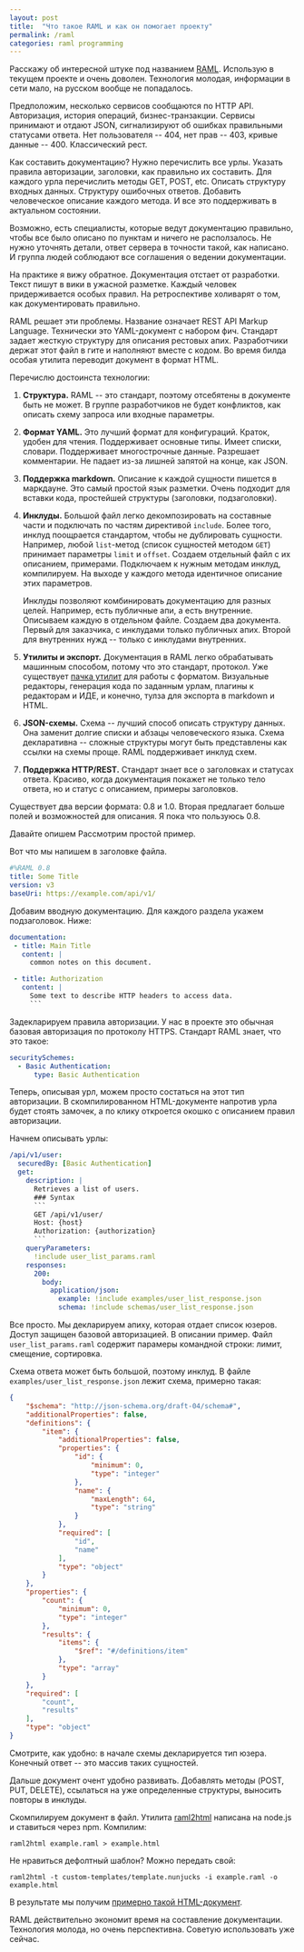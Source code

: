 ```yaml
---
layout: post
title:  "Что такое RAML и как он помогает проекту"
permalink: /raml
categories: raml programming
---
```


Расскажу об интересной штуке под названием [RAML][url-raml]. Использую
в текущем проекте и очень доволен. Технология молодая, информации в
сети мало, на русском вообще не попадалось.

Предположим, несколько сервисов сообщаются по HTTP API. Авторизация,
история операций, бизнес-транзакции. Сервисы принимают и отдают JSON,
сигнализируют об ошибках правильными статусами ответа. Нет
пользователя -- 404, нет прав -- 403, кривые данные
-- 400. Классический рест.

Как составить документацию? Нужно перечислить все урлы. Указать
правила авторизации, заголовки, как правильно их составить. Для
каждого урла перечислить методы GET, POST, etc. Описать структуру
входных данных. Структуру ошибочных ответов. Добавить человеческое
описание каждого метода. И все это поддерживать в актуальном
состоянии.

Возможно, есть специалисты, которые ведут документацию правильно,
чтобы все было описано по пунктам и ничего не расползалось. Не нужно
уточнять детали, ответ сервера в точности такой, как написано. И
группа людей соблюдают все соглашения о ведении документации.

На практике я вижу обратное. Документация отстает от разработки. Текст
пишут в вики в ужасной разметке. Каждый человек придерживается особых
правил. На ретроспективе холиварят о том, как документировать
правильно.

RAML решает эти проблемы. Название означает REST API Markup
Language. Технически это YAML-документ с набором фич. Стандарт задает
жесткую структуру для описания рестовых апих. Разработчики держат этот
файл в гите и наполняют вместе с кодом. Во время билда особая утилита
переводит документ в формат HTML.

Перечислю достоинста технологии:

1. **Структура.** RAML -- это стандарт, поэтому отсебятены в документе
   быть не может. В группе разработчиков не будет конфликтов, как
   описать схему запроса или входные параметры.

2. **Формат YAML.** Это лучший формат для конфигураций. Краток, удобен
   для чтения. Поддерживает основные типы. Имеет списки,
   словари. Поддерживает многострочные данные. Разрешает
   комментарии. Не падает из-за лишней запятой на конце, как JSON.

3. **Поддержка markdown.** Описание к каждой сущности пишется в
   маркдауне. Это самый простой язык разметки. Очень подходит для
   вставки кода, простейшей структуры (заголовки, подзаголовки).

4. **Инклуды.** Большой файл легко декомпозировать на составные части
   и подключать по частям директивой `include`. Более того, инклуд
   поощрается стандартом, чтобы не дублировать сущности. Например,
   любой `list`-метод (список сущностей методом `GET`) принимает
   параметры `limit` и `offset`. Создаем отдельный файл с их
   описанием, примерами. Подключаем к нужным методам инклуд,
   компилируем. На выходе у каждого метода идентичное описание этих
   параметров.

   Инклуды позволяют комбинировать документацию для разных
   целей. Например, есть публичные апи, а есть внутренние. Описываем
   каждую в отдельном файле. Создаем два документа. Первый для
   заказчика, с инклудами только публичных апих. Второй для внутренних
   нужд -- только с инклудами внутренних.

5. **Утилиты и экспорт.** Документация в RAML легко обрабатывать
   машинным способом, потому что это стандарт, протокол. Уже
   существует [пачка утилит][url-raml-tools] для работы с
   форматом. Визуальные редакторы, генерация кода по заданным урлам,
   плагины к редакторам и ИДЕ, и конечно, тулза для экспорта в
   markdown и HTML.

6. **JSON-схемы.** Схема -- лучший способ описать структуру
   данных. Она заменит долгие списки и абзацы человеческого
   языка. Схема декларативна -- сложные структуры могут быть
   представлены как ссылки на схемы проще. RAML поддерживает инклуд
   схем.

7. **Поддержка HTTP/REST.** Стандарт знает все о заголовках и статусах
   ответа. Красиво, когда документация покажет не только тело ответа,
   но и статус с описанием, примеры заголовков.

Существует два версии формата: 0.8 и 1.0. Вторая предлагает больше
полей и возможностей для описания. Я пока что пользуюсь 0.8.

Давайте опишем
Рассмотрим простой пример.

Вот что мы напишем в заголовке файла.

~~~ yaml
#%RAML 0.8
title: Some Title
version: v3
baseUri: https://example.com/api/v1/
~~~

Добавим вводную документацию. Для каждого раздела укажем
подзаголовок. Ниже:

~~~ yaml
documentation:
 - title: Main Title
   content: |
     common notes on this document.

 - title: Authorization
   content: |
     Some text to describe HTTP headers to access data.
     ```
~~~

Задекларируем правила авторизации. У нас в проекте это обычная базовая
авторизация по протоколу HTTPS. Стандарт RAML знает, что это такое:

~~~ yaml
securitySchemes:
  - Basic Authentication:
      type: Basic Authentication
~~~

Теперь, описывая урл, можем просто состаться на этот тип
авторизации. В скомпилированном HTML-документе напротив урла будет
стоять замочек, а по клику откроется окошко с описанием правил
авторизации.

Начнем описывать урлы:

~~~ yaml
/api/v1/user:
  securedBy: [Basic Authentication]
  get:
    description: |
      Retrieves a list of users.
      ### Syntax
      ```
      GET /api/v1/user/
      Host: {host}
      Authorization: {authorization}
      ```
    queryParameters:
      !include user_list_params.raml
    responses:
      200:
        body:
          application/json:
            example: !include examples/user_list_response.json
            schema: !include schemas/user_list_response.json
~~~

Все просто. Мы декларируем апиху, которая отдает список юзеров. Доступ
защищен базовой авторизацией. В описании пример. Файл
`user_list_params.raml` содержит парамеры командной строки: лимит,
смещение, сортировка.

Схема ответа может быть большой, поэтому инклуд. В файле
`examples/user_list_response.json` лежит схема, примерно такая:

~~~ json
{
    "$schema": "http://json-schema.org/draft-04/schema#",
    "additionalProperties": false,
    "definitions": {
        "item": {
            "additionalProperties": false,
            "properties": {
                "id": {
                    "minimum": 0,
                    "type": "integer"
                },
                "name": {
                    "maxLength": 64,
                    "type": "string"
                }
            },
            "required": [
                "id",
                "name"
            ],
            "type": "object"
        }
    },
    "properties": {
        "count": {
            "minimum": 0,
            "type": "integer"
        },
        "results": {
            "items": {
                "$ref": "#/definitions/item"
            },
            "type": "array"
        }
    },
    "required": [
        "count",
        "results"
    ],
    "type": "object"
}
~~~

Смотрите, как удобно: в начале схемы декларируется тип юзера. Конечный
ответ -- это массив таких сущностей.

Дальше документ очент удобно развивать. Добавлять методы (POST, PUT,
DELETE), ссылаться на уже определенные структуры, выносить повторы в
инклуды.

Скомпилируем документ в файл. Утилита [raml2html][url-raml2html]
написана на node.js и ставиться через npm. Компилим:

    raml2html example.raml > example.html

Не нравиться дефолтный шаблон? Можно передать свой:

    raml2html -t custom-templates/template.nunjucks -i example.raml -o example.html

В результате мы получим [примерно такой HTML-документ][url-raml-demo].

RAML действительно экономит время на составление
документации. Технология молода, но очень перспективна. Советую
использовать уже сейчас.

[url-raml]: http://raml.org/
[url-raml-tools]: http://raml.org/projects/projects
[url-raml-demo]: https://rawgit.com/raml2html/raml2html/master/examples/example.html
[url-raml2html]: https://github.com/raml2html/raml2html
